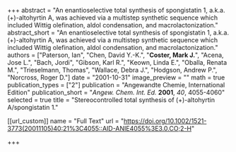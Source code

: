 +++
abstract = "An enantioselective total synthesis of spongistatin 1, a.k.a. (+)-altohyrtin A, was achieved via a multistep synthetic sequence which included Wittig olefination, aldol condensation, and macrolactonization."
abstract_short = "An enantioselective total synthesis of spongistatin 1, a.k.a. (+)-altohyrtin A, was achieved via a multistep synthetic sequence which included Wittig olefination, aldol condensation, and macrolactonization."
authors = ["Paterson, Ian", "Chen, David Y.-K.", "**Coster, Mark J.**", "Acena, Jose L.", "Bach, Jordi", "Gibson, Karl R.", "Keown, Linda E.", "Oballa, Renata M.", "Trieselmann, Thomas", "Wallace, Debra J.", "Hodgson, Andrew P.", "Norcross, Roger D."]
date = "2001-10-31"
image_preview = ""
math = true
publication_types = ["2"]
publication = "Angewandte Chemie, International Edition"
publication_short = "_Angew. Chem. Int. Ed._ **2001**, _40_, 4055-4060"
selected = true
title = "Stereocontrolled total synthesis of (+)-altohyrtin A/spongistatin 1."

[[url_custom]]
  name = "Full Text"
  url = "https://doi.org/10.1002/1521-3773(20011105)40:21%3C4055::AID-ANIE4055%3E3.0.CO;2-H"


+++
